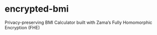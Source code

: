 # encrypted-bmi
Privacy-preserving BMI Calculator built with Zama’s Fully Homomorphic Encryption (FHE)
